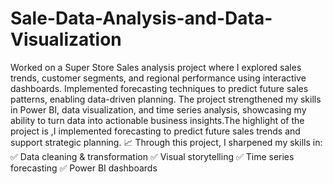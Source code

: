 # Sale-Data-Analysis-and-Data-Visualization
Worked on a Super Store Sales analysis project where I explored sales trends, customer segments, and regional performance using interactive dashboards. Implemented forecasting techniques to predict future sales patterns, enabling data-driven planning. The project strengthened my skills in Power BI, data visualization, and time series analysis, showcasing my ability to turn data into actionable business insights.The highlight of the project is ,I implemented forecasting to predict future sales trends and support strategic planning. 📈
Through this project, I sharpened my skills in:
 ✅ Data cleaning & transformation
 ✅ Visual storytelling
 ✅ Time series forecasting
 ✅ Power BI dashboards
